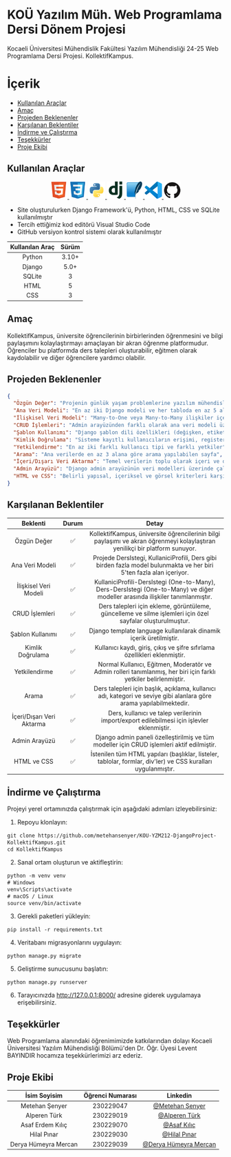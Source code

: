 # KOÜ Yazılım Müh. Web Programlama Dersi Dönem Projesi

Kocaeli Üniversitesi Mühendislik Fakültesi Yazılım Mühendisliği 24-25 Web Programlama Dersi Projesi. KollektifKampus.

# İçerik

- [Kullanılan Araçlar](https://github.com/metehansenyer/KOU-YZM212-DjangoProject-KollektifKampus?tab=readme-ov-file#kullanılan-araçlar)
- [Amaç](https://github.com/metehansenyer/KOU-YZM212-DjangoProject-KollektifKampus?tab=readme-ov-file#amaç)
- [Projeden Beklenenler](https://github.com/metehansenyer/KOU-YZM212-DjangoProject-KollektifKampus?tab=readme-ov-file#projeden-beklenenler)
- [Karşılanan Beklentiler](https://github.com/metehansenyer/KOU-YZM212-DjangoProject-KollektifKampus?tab=readme-ov-file#karşılanan-beklentiler)
- [İndirme ve Çalıştırma](https://github.com/metehansenyer/KOU-YZM212-DjangoProject-KollektifKampus?tab=readme-ov-file#i̇ndirme-ve-çalıştırma)
- [Teşekkürler](https://github.com/metehansenyer/KOU-YZM212-DjangoProject-KollektifKampus?tab=readme-ov-file#teşekkürler)
- [Proje Ekibi](https://github.com/metehansenyer/KOU-YZM212-DjangoProject-KollektifKampus?tab=readme-ov-file#proje-ekibi)

## Kullanılan Araçlar

<p align="center">
  <a href="https://html.spec.whatwg.org/multipage/" target="_blank" rel="noreferrer"> <img src="https://raw.githubusercontent.com/devicons/devicon/master/icons/html5/html5-original.svg" alt="html" width="40" height="40"/> </a>
  <a href="https://www.w3.org/Style/CSS/" target="_blank" rel="noreferrer"> <img src="https://raw.githubusercontent.com/devicons/devicon/master/icons/css3/css3-original.svg" alt="css" width="40" height="40"/> </a>
  <a href="https://www.python.org/" target="_blank" rel="noreferrer"> <img src="https://raw.githubusercontent.com/devicons/devicon/master/icons/python/python-original.svg" alt="python" width="40" height="40"/> </a>
  <a href="https://www.djangoproject.com/" target="_blank" rel="noreferrer"> <img src="https://raw.githubusercontent.com/devicons/devicon/master/icons/django/django-plain.svg" alt="django" width="40" height="40"/> </a>
  <a href="https://www.sqlite.org/" target="_blank" rel="noreferrer"> <img src="https://raw.githubusercontent.com/devicons/devicon/master/icons/sqlite/sqlite-original.svg" alt="sqlite" width="40" height="40"/> </a>
  <a href="https://code.visualstudio.com/" target="_blank" rel="noreferrer"> <img src="https://raw.githubusercontent.com/devicons/devicon/master/icons/vscode/vscode-original.svg" alt="vscode" width="40" height="40"/> </a>
  <a href="https://github.com/" target="_blank" rel="noreferrer"> <img src="https://raw.githubusercontent.com/devicons/devicon/master/icons/github/github-original.svg" alt="github" width="40" height="40"/> </a>
</p>

- Site oluşturulurken Django Framework'ü, Python, HTML, CSS ve SQLite kullanılmıştır
- Tercih ettiğimiz kod editörü Visual Studio Code
- GitHub versiyon kontrol sistemi olarak kullanılmıştır

| Kullanılan Araç | Sürüm |
|:---:|:---:|
| Python | 3.10+ |
| Django | 5.0+ |
| SQLite | 3 |
| HTML | 5 |
| CSS | 3 |

## Amaç

KollektifKampus, üniversite öğrencilerinin birbirlerinden öğrenmesini ve bilgi paylaşımını kolaylaştırmayı amaçlayan bir akran öğrenme platformudur. Öğrenciler bu platformda ders talepleri oluşturabilir, eğitmen olarak kaydolabilir ve diğer öğrencilere yardımcı olabilir.

## Projeden Beklenenler

```json
{
  "Özgün Değer": "Projenin günlük yaşam problemlerine yazılım mühendisliği bakış açısıyla yenilikçi çözüm önermesi",
  "Ana Veri Modeli": "En az iki Django modeli ve her tabloda en az 5 alan bulunması",
  "İlişkisel Veri Modeli": "Many-to-One veya Many-to-Many ilişkiler içermesi",
  "CRUD İşlemleri": "Admin arayüzünden farklı olarak ana veri modeli üzerinde CRUD işlemleri için sayfalar",
  "Şablon Kullanımı": "Django şablon dili özellikleri (değişken, etiket, filtre)",
  "Kimlik Doğrulama": "Sisteme kayıtlı kullanıcıların erişimi, register, login, logout, reset password",
  "Yetkilendirme": "En az iki farklı kullanıcı tipi ve farklı yetkiler",
  "Arama": "Ana verilerde en az 3 alana göre arama yapılabilen sayfa",
  "İçeri/Dışarı Veri Aktarma": "Temel verilerin toplu olarak içeri ve dışarı aktarılabilmesi",
  "Admin Arayüzü": "Django admin arayüzünün veri modelleri üzerinde çalışması",
  "HTML ve CSS": "Belirli yapısal, içeriksel ve görsel kriterleri karşılama"
}
```

## Karşılanan Beklentiler

| Beklenti | Durum | Detay |
|:---:|:---:|:---:|
| Özgün Değer | ✅ | KollektifKampus, üniversite öğrencilerinin bilgi paylaşımı ve akran öğrenmeyi kolaylaştıran yenilikçi bir platform sunuyor. |
| Ana Veri Modeli | ✅ | Projede DersIstegi, KullaniciProfili, Ders gibi birden fazla model bulunmakta ve her biri 5'ten fazla alan içeriyor. |
| İlişkisel Veri Modeli | ✅ | KullaniciProfili-DersIstegi (One-to-Many), Ders-DersIstegi (One-to-Many) ve diğer modeller arasında ilişkiler tanımlanmıştır. |
| CRUD İşlemleri | ✅ | Ders talepleri için ekleme, görüntüleme, güncelleme ve silme işlemleri için özel sayfalar oluşturulmuştur. |
| Şablon Kullanımı | ✅ | Django template language kullanılarak dinamik içerik üretilmiştir. |
| Kimlik Doğrulama | ✅ | Kullanıcı kaydı, giriş, çıkış ve şifre sıfırlama özellikleri eklenmiştir. |
| Yetkilendirme | ✅ | Normal Kullanıcı, Eğitmen, Moderatör ve Admin rolleri tanımlanmış, her biri için farklı yetkiler belirlenmiştir. |
| Arama | ✅ | Ders talepleri için başlık, açıklama, kullanıcı adı, kategori ve seviye gibi alanlara göre arama yapılabilmektedir. |
| İçeri/Dışarı Veri Aktarma | ✅ | Ders, kullanıcı ve talep verilerinin import/export edilebilmesi için işlevler eklenmiştir. |
| Admin Arayüzü | ✅ | Django admin paneli özelleştirilmiş ve tüm modeller için CRUD işlemleri aktif edilmiştir. |
| HTML ve CSS | ✅ | İstenilen tüm HTML yapıları (başlıklar, listeler, tablolar, formlar, div'ler) ve CSS kuralları uygulanmıştır. |

## İndirme ve Çalıştırma

Projeyi yerel ortamınızda çalıştırmak için aşağıdaki adımları izleyebilirsiniz:

1. Repoyu klonlayın:
```
git clone https://github.com/metehansenyer/KOU-YZM212-DjangoProject-KollektifKampus.git
cd KollektifKampus
```

2. Sanal ortam oluşturun ve aktifleştirin:
```
python -m venv venv
# Windows
venv\Scripts\activate
# macOS / Linux
source venv/bin/activate
```

3. Gerekli paketleri yükleyin:
```
pip install -r requirements.txt
```

4. Veritabanı migrasyonlarını uygulayın:
```
python manage.py migrate
```

5. Geliştirme sunucusunu başlatın:
```
python manage.py runserver
```

6. Tarayıcınızda http://127.0.0.1:8000/ adresine giderek uygulamaya erişebilirsiniz.

## Teşekkürler

Web Programlama alanındaki öğrenimimizde katkılarından dolayı Kocaeli Üniversitesi Yazılım Mühendisliği Bölümü'den Dr. Öğr. Üyesi Levent BAYINDIR hocamıza teşekkürlerimizi arz ederiz.

## Proje Ekibi

| İsim Soyisim | Öğrenci Numarası | Linkedin |
|:---:|:---:|:---:|
| Metehan Şenyer | 230229047 | [@Metehan Şenyer](https://www.linkedin.com/in/metehansenyer/) |
| Alperen Türk | 230229019 | [@Alperen Türk](https://www.linkedin.com/in/alperen-t%C3%BCrk-1508b6337/) |
| Asaf Erdem Kılıç | 230229070 | [@Asaf Kılıç](https://www.linkedin.com/in/asaf-k%C4%B1l%C4%B1%C3%A7-4b33bb308/) |
| Hilal Pınar | 230229030 | [@Hilal Pınar](https://www.linkedin.com/in/hilal-p%C4%B1nar-8856b62a0/) |
| Derya Hümeyra Mercan | 230229039 | [@Derya Hümeyra Mercan](https://www.linkedin.com/in/derya-mercan-987952296/) |
